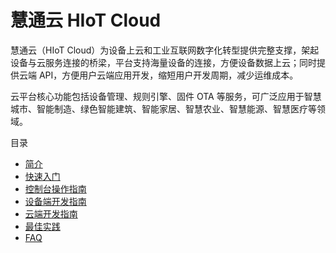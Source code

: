 # 慧通云 HIoT Cloud

慧通云（HIoT Cloud）为设备上云和工业互联网数字化转型提供完整支撑，架起设备与云服务连接的桥梁，平台支持海量设备的连接，方便设备数据上云；同时提供云端 API，方便用户云端应用开发，缩短用户开发周期，减少运维成本。

云平台核心功能包括设备管理、规则引擎、固件 OTA 等服务，可广泛应用于智慧城市、智能制造、绿色智能建筑、智能家居、智慧农业、智慧能源、智慧医疗等领域。

目录

* [简介](/docs/product-intro/)
* [快速入门](/docs/quick-start/)
* [控制台操作指南](/docs/console-intro/)
* [设备端开发指南](/docs/device-develop-guide/)
* [云端开发指南](/cloud-develop-guide/)
* [最佳实践](/best-practice/)
* [FAQ](/faq/)
